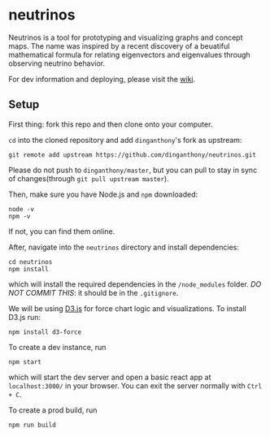 # neutrinos

Neutrinos is a tool for prototyping and visualizing graphs and concept maps. The name was inspired by a recent discovery of a beuatiful mathematical formula for relating eigenvectors and eigenvalues through observing neutrino behavior.

For dev information and deploying, please visit the [wiki](https://github.com/dinganthony/neutrinos/wiki).

## Setup 

First thing: fork this repo and then clone onto your computer.

`cd` into the cloned repository and add `dinganthony`'s fork as upstream:
```
git remote add upstream https://github.com/dinganthony/neutrinos.git
```
Please do not push to `dinganthony/master`, but you can pull to stay in sync of changes(through `git pull upstream master`).

Then, make sure you have Node.js and `npm` downloaded:
```
node -v
npm -v
```
If not, you can find them online.

After, navigate into the `neutrinos` directory and install dependencies:
```
cd neutrinos
npm install
```
which will install the required dependencies in the `/node_modules` folder. *DO NOT COMMIT THIS*: it should be in the `.gitignore`.

We will be using [D3.js](https://d3js.org) for force chart logic and visualizations. To install D3.js run:
```
npm install d3-force
```

To create a dev instance, run 
```
npm start
```
which will start the dev server and open a basic react app at `localhost:3000/` in your browser. You can exit the server normally with `Ctrl + C`.

To create a prod build, run
```
npm run build
```